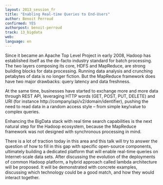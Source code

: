 ```yaml
---
layout: 2013_session_fr
title: "Enabling Real-time Queries to End-Users"
author: Benoit Perroud
confirmed: YES
authorpost: benoit-perroud
track: 13_bigdata
web: 
language: en
---
```


Since it became an Apache Top Level Project in early 2008, Hadoop has established itself as the de-facto industry standard for batch processing. The two layers composing its core, HDFS and MapReduce, are strong building blocks for data processing. Running data analysis and crunching petabytes of data is no longer fiction. But the MapReduce framework does have two major drawbacks: query latency and data freshness.

At the same time, businesses have started to exchange more and more data through REST API, leveraging  HTTP words (GET, POST, PUT, DELETE) and URI (for instance http://company/api/v2/domain/identifier), pushing the need to read data in a random access style  – from simple key/value to complex queries. 

Enhancing the BigData stack with real time search capabilities is the next natural step for the Hadoop ecosystem, because the MapReduce framework was not designed with synchronous processing in mind.

There is a lot of traction today in this area and this talk will try to answer the question of how to fill in this gap with specific open-source components, ultimately building a dedicated platform that will enable real-time queries on Internet-scale data sets. After discussing the evolution of the deployments of common Hadoop platform, a hybrid approach called lambda architecture will be proposed. It will be demonstrated with concrete examples, discussing which technology could be a good match, and how they would interact together.
